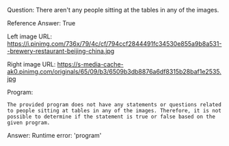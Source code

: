 Question: There aren't any people sitting at the tables in any of the images.

Reference Answer: True

Left image URL: https://i.pinimg.com/736x/79/4c/cf/794ccf2844491fc34530e855a9b8a531--brewery-restaurant-beijing-china.jpg

Right image URL: https://s-media-cache-ak0.pinimg.com/originals/65/09/b3/6509b3db8876a6df8315b28baf1e2535.jpg

Program:

```
The provided program does not have any statements or questions related to people sitting at tables in any of the images. Therefore, it is not possible to determine if the statement is true or false based on the given program.
```
Answer: Runtime error: 'program'

